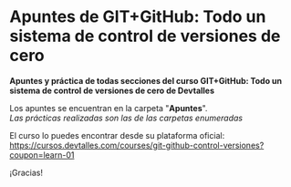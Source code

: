 # Apuntes de GIT+GitHub: Todo un sistema de control de versiones de cero

**Apuntes y práctica de todas secciones del curso GIT+GitHub: Todo un sistema de control de versiones de cero de Devtalles**

Los apuntes se encuentran en la carpeta "**Apuntes**".  
_Las prácticas realizadas son las de las carpetas enumeradas_

El curso lo puedes encontrar desde su plataforma oficial: https://cursos.devtalles.com/courses/git-github-control-versiones?coupon=learn-01

¡Gracias!
